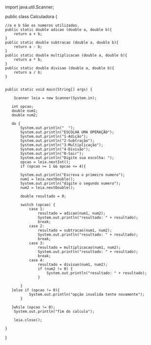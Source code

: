 import java.util.Scanner;

public class Calculadora {

    //a e b São os numeros utilizados.
    public static double adicao (double a, double b){
        return a + b;
    }
    public static double subtracao (double a, double b){
        return a - b;
    }
    public static double multiplicacao (double a, double b){
        return a * b;
    }
    public static double divisao (double a, double b){
        return a / b;
    }


    public static void main(String[] args) {

        Scanner leia = new Scanner(System.in);

       int opcao;
       double num1;
       double num2;

       do {
           System.out.println("  ");
           System.out.println("ESCOLHA UMA OPERAÇÃO");
           System.out.println("1-Adição");
           System.out.println("2-Subtração");
           System.out.println("3-Multiplicação");
           System.out.println("4-Divisão");
           System.out.println("0-Sair");
           System.out.println("Digite sua escolha: ");
           opcao = leia.nextInt();
           if (opcao >= 1 && opcao <= 4){

           System.out.println("Escreva o primeiro numero");
           num1 = leia.nextDouble();
           System.out.println("digite o segundo numero");
           num2 = leia.nextDouble();

           double resultado = 0;

           switch (opcao) {
               case 1:
                   resultado = adicao(num1, num2);
                   System.out.println("resultado: " + resultado);
                   break;
               case 2:
                   resultado = subtracao(num1, num2);
                   System.out.println("resultado: " + resultado);
                   break;
               case 3:
                   resultado = multiplicacao(num1, num2);
                   System.out.println("resultado: " + resultado);
                   break;
               case 4:
                   resultado = divisao(num1, num2);
                   if (num2 != 0) {
                       System.out.println("resultado: " + resultado);
                   }

           }
       }else if (opcao != 0){
               System.out.println("opção invalida tente novamente");
           }

       }while (opcao != 0);
        System.out.println("fim do calculo");

        leia.close();

    }
}
